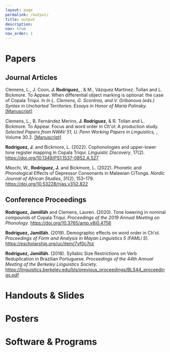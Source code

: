 ```yaml
---
layout: page
permalink: /output/
title: output
description:
nav: true
nav_order: 1
---
```


# Papers
## Journal Articles

Clemens, L., J. Coon, <b>J. Rodriguez, </b>, & M., Vázquez Martínez. Tollan and L. Bickmore. To Appear. When differential object marking is optional: the case of Copala Triqui. In <i>In L. Clemens, G. Scontras, and V. Gribanova (eds.) Syntax in Uncharted Territories: Essays in Honor of Maria Polinsky. </i> <a href="[https://www.lingdomain.org/uploads/2/4/8/4/24841606/nwav51clemensetal.pdf](https://www.lingdomain.org/uploads/2/4/8/4/24841606/clemenscoonmpfs.pdf)">[Manuscript]</a><br>

Clemens, L., B. Fernández Merino, <b>J. Rodriguez</b>, & R. Tollan and L. Bickmore. To Appear. Focus and word order in Ch'ol: A production study. <i>Selected Papers from NWAV 51​, U. Penn Working Papers in Linguistics, </i>, Volume 30.2. <a href="https://www.lingdomain.org/uploads/2/4/8/4/24841606/nwav51clemensetal.pdf">[Manuscript]</a><br>

<b>Rodriguez, J.</b> and Bickmore, L. (2022). Cophonologies and upper-lower tone register mapping in Copala Triqui. <i>Linguistic Discovery</i>, 17(2). <a href="https://doi.org/10.1349/PS1.1537-0852.A.527">https://doi.org/10.1349/PS1.1537-0852.A.527</a><br>

Mkochi, W., <b>Rodriguez, J.</b> and Bickmore, L. (2022). Phonetic and Phonological Effects of Depressor Consonants in Malawian CiTonga. <i>Nordic Journal of African Studies</i>, 31(2), 153–179. <a href="https://doi.org/10.53228/njas.v31i2.822">https://doi.org/10.53228/njas.v31i2.822</a><br>

## Conference Proceedings

<b>Rodriguez, Jamilläh</b> and Clemens, Lauren. (2020). Tone lowering in nominal compounds of Copala Triqui. <i>Proceedings of the 2019 Annual Meeting on Phonology</i>. <a href="https://doi.org/10.3765/amp.v8i0.4756">https://doi.org/10.3765/amp.v8i0.4756</a><br>

<b>Rodriguez, Jamilläh</b>. (2019). Demographic effects on word order in Ch'ol. <i>Proceedings of Form and Analysis in Mayan Linguistics 5 (FAMLi 5)</i>. <a href="https://escholarship.org/uc/item/7vf0c7nz">https://escholarship.org/uc/item/7vf0c7nz</a><br>

<b>Rodriguez, Jamilläh</b>. (2018). Syllabic Size Restrictions on Verb Reduplication in Brazilian Portuguese. <i>Proceedings of the 44th Annual Meeting of the Berkeley Linguistics Society</i>. <a href="https://linguistics.berkeley.edu/bls/previous_proceedings/BLS44_proceedings.pdf">https://linguistics.berkeley.edu/bls/previous_proceedings/BLS44_proceedings.pdf</a><br>

# Handouts & Slides

# Posters

# Software & Programs

